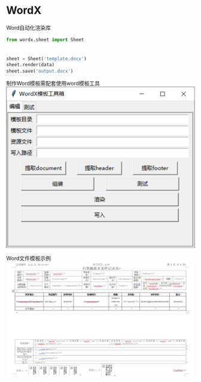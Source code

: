 # WordX
Word自动化渲染库  
```python
from wordx.sheet import Sheet 


sheet = Sheet('template.docx')
sheet.render(data)
sheet.save('output.docx')
```
制作Word模板需配套使用word模板工具   
![Word模板工具箱](./img/wordx-tool.png)

Word文件模板示例   
![Word模板示例](./img/word-template.png)


